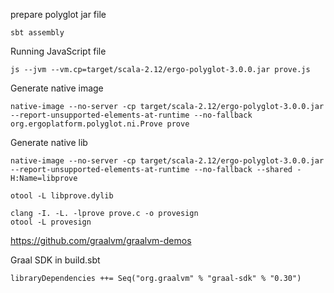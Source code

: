 
prepare polyglot jar file

`sbt assembly`

Running JavaScript file

`js --jvm --vm.cp=target/scala-2.12/ergo-polyglot-3.0.0.jar prove.js`

Generate native image

`native-image --no-server -cp target/scala-2.12/ergo-polyglot-3.0.0.jar --report-unsupported-elements-at-runtime --no-fallback org.ergoplatform.polyglot.ni.Prove prove`

Generate native lib

`native-image --no-server -cp target/scala-2.12/ergo-polyglot-3.0.0.jar --report-unsupported-elements-at-runtime --no-fallback --shared -H:Name=libprove`

`otool -L libprove.dylib`

```
clang -I. -L. -lprove prove.c -o provesign
otool -L provesign
```

https://github.com/graalvm/graalvm-demos

Graal SDK in build.sbt

`libraryDependencies ++= Seq("org.graalvm" % "graal-sdk" % "0.30")`

